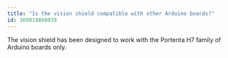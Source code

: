 ```yaml
---
title: "Is the vision shield compatible with other Arduino boards?"
id: 360019866039
---
```


The vision shield has been designed to work with the Portenta H7 family of Arduino boards only.
